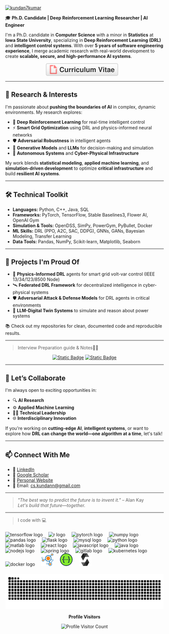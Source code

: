 [![kundan7kumar](https://readme-typing-svg.demolab.com?font=Fira+Code&weight=500&pause=1000&multiline=true&random=false&width=435&lines=Hi%2C+I'm+Kundan+Kumar+%F0%9F%91%8B;AI+Researcher)](https://github.com/kundan-kumarr)

🎓 **Ph.D. Candidate | Deep Reinforcement Learning Researcher | AI  Engineer**

I'm a Ph.D. candidate in **Computer Science** with a minor in **Statistics** at **Iowa State University**, specializing in **Deep Reinforcement Learning (DRL)** and **intelligent control systems**. With over **5 years of software engineering experience**, I merge academic research with real-world development to create **scalable, secure, and high-performance AI systems**.

<p align="center"><a href="https://kundan-kumarr.github.io/reports/"><img src="imgs/cv.svg" alt="Curriculum Vitae"></a>
<a href="https://scholar.google.com/citations?user=1zDpIJkAAAAJ"><img src="https://img.shields.io/badge/Google%20Scholar-%234285F4.svg?&style=plastic&logo=google-scholar&logoColor=white" alt="" /></a>
<a href="https://orcid.org/0000-0002-3229-6649"><img src="https://img.shields.io/badge/ORCID-0000--0002--7935--0569-green.svg?&style=plastic&logo=orcid&logoColor=white" alt="" /></a>
<a href="https://kundan-kumarr.github.io/"><img src="https://img.shields.io/badge/Website-red?style=plastic&logo=website&logoColor=red" alt="" /></a>
<a href="https://medium.com/@kkresearch"><img src="https://img.shields.io/badge/Medium-2CA5E0?style=plastic&logo=medium&color=black" alt="" /></a>
</p>

---

## 🔬 Research & Interests

I'm passionate about **pushing the boundaries of AI** in complex, dynamic environments. My research explores:

- 🧠 **Deep Reinforcement Learning** for real-time intelligent control  
- ⚡ **Smart Grid Optimization** using DRL and physics-informed neural networks  
- 🛡️ **Adversarial Robustness** in intelligent agents  
- 🧰 **Generative Models** and **LLMs** for decision-making and simulation  
- 🤖 **Autonomous Systems** and **Cyber-Physical Infrastructure**

My work blends **statistical modeling**, **applied machine learning**, and **simulation-driven development** to optimize **critical infrastructure** and build **resilient AI systems**.

---

## 🛠️ Technical Toolkit

- **Languages:** Python, C++, Java, SQL  
- **Frameworks:** PyTorch, TensorFlow, Stable Baselines3, Flower AI, OpenAI Gym  
- **Simulation & Tools:** OpenDSS, SimPy, PowerGym, PyBullet, Docker  
- **ML Skills:** DRL (PPO, A2C, SAC, DDPG), GNNs, GANs, Bayesian Modeling, Transfer Learning  
- **Data Tools:** Pandas, NumPy, Scikit-learn, Matplotlib, Seaborn  

---

## 🚀 Projects I'm Proud Of

- 🧠 **Physics-Informed DRL** agents for smart grid volt-var control (IEEE 13/34/123/8500 Node)
- 🛰️ **Federated DRL Framework** for decentralized intelligence in cyber-physical systems
- 🛡️ **Adversarial Attack & Defense Models** for DRL agents in critical environments
- 🧩 **LLM-Digital Twin Systems** to simulate and reason about power systems

📚 Check out my repositories for clean, documented code and reproducible results.

---
> Interview Preparation guide & Notes👨‍🔬 
<p align ="center"> 
<a href="https://github.com/kundan-kumarr/Research-Scientist_interview_Preparation"><img alt="Static Badge" src="https://img.shields.io/badge/Github-Research%2F_Data_Scientist_Interview_Preparation_Guide-orange?style=plastic&logo=Github"></a>
<a href="https://github.com/kundan-kumarr/DRL-Research/"><img alt="Static Badge" src="https://img.shields.io/badge/Github-Research_Notes-blue?style=plastic&logo=Github&logoSize=20"></a> 
</p>

---
## 👥 Let’s Collaborate

I'm always open to exciting opportunities in:
- 🔍 **AI Research**
- ⚙️ **Applied Machine Learning**
- 🧑‍💻 **Technical Leadership**
- 🌐 **Interdisciplinary Innovation**

If you're working on **cutting-edge AI**, **intelligent systems**, or want to explore how **DRL can change the world—one algorithm at a time**, let's talk!

---

## 📫 Connect With Me

- 💼 [LinkedIn](https://www.linkedin.com/in/kundan-kumarr)  
- 🧠 [Google Scholar](https://scholar.google.com/citations?user=1zDpIJkAAAAJ&hl)  
- 📝 [Personal Website](https://kundan-kumarr.github.io)  
- 📧 Email: cs.kundann@gmail.com

---

> *"The best way to predict the future is to invent it."* – Alan Kay  
> *Let's build that future—together.*

---------------------------------------------------------------------------------------------------

> I code with 💻 
###

<div align="left">
  <img src="https://cdn.jsdelivr.net/gh/devicons/devicon/icons/tensorflow/tensorflow-original.svg" height="30" alt="tensorflow logo"  />
  <img width="10" />
  <img src="https://cdn.jsdelivr.net/gh/devicons/devicon/icons/r/r-original.svg" height="40" alt="r logo"  />
  <img width="12" />
  <img src="https://cdn.jsdelivr.net/gh/devicons/devicon/icons/pytorch/pytorch-original.svg" height="40" alt="pytorch logo"  />
  <img width="12" />
  <img src="https://cdn.jsdelivr.net/gh/devicons/devicon/icons/numpy/numpy-original.svg" height="40" alt="numpy logo"  />
  <img width="12" />
  <img src="https://cdn.jsdelivr.net/gh/devicons/devicon/icons/pandas/pandas-original.svg" height="40" alt="pandas logo"  />
  <img width="12" />
  <img src="https://cdn.jsdelivr.net/gh/devicons/devicon/icons/flask/flask-original.svg" height="40" alt="flask logo"  />
  <img width="12" />
  <img src="https://cdn.jsdelivr.net/gh/devicons/devicon/icons/mysql/mysql-original.svg" height="40" alt="mysql logo"  />
  <img width="12" />
  <img src="https://cdn.jsdelivr.net/gh/devicons/devicon/icons/python/python-original.svg" height="40" alt="python logo"  />
  <img width="12" />
  <img src="https://cdn.jsdelivr.net/gh/devicons/devicon/icons/matlab/matlab-original.svg" height="40" alt="matlab logo"  />
  <img width="12" />
  <img src="https://cdn.jsdelivr.net/gh/devicons/devicon/icons/react/react-original.svg" height="40" alt="react logo"  />
  <img width="12" />
  <img src="https://cdn.jsdelivr.net/gh/devicons/devicon/icons/javascript/javascript-original.svg" height="40" alt="javascript logo"  />
  <img width="12" />
  <img src="https://cdn.jsdelivr.net/gh/devicons/devicon/icons/java/java-original.svg" height="40" alt="java logo"  />
  <img width="12" />
  <img src="https://cdn.jsdelivr.net/gh/devicons/devicon/icons/nodejs/nodejs-original.svg" height="40" alt="nodejs logo"  />
  <img width="12" />
  <img src="https://cdn.jsdelivr.net/gh/devicons/devicon/icons/spring/spring-original.svg" height="40" alt="spring logo"  />
  <img width="12" />
  <img src="https://cdn.jsdelivr.net/gh/devicons/devicon/icons/gitlab/gitlab-original.svg" height="40" alt="gitlab logo"  />
  <img width="12" />
  <img src="https://cdn.jsdelivr.net/gh/devicons/devicon/icons/kubernetes/kubernetes-plain.svg" height="40" alt="kubernetes logo"  />
  <img width="12" />
  <img src="https://cdn.jsdelivr.net/gh/devicons/devicon/icons/docker/docker-original.svg" height="40" alt="docker logo"  />
  <img width="12" />
  <img src="https://github.com/devicons/devicon/blob/v2.16.0/icons/networkx/networkx-original.svg" height="40" alt="networkx logo"  />
   <img width="12" />
  <img src="https://github.com/devicons/devicon/blob/v2.16.0/icons/swagger/swagger-original.svg" height="40" alt="swagger logo"  />
  <img width="12" />
  <img src="https://github.com/devicons/devicon/blob/v2.16.0/icons/solidity/solidity-original.svg" height="40" alt="solidity logo"  />
  
</div>

###
<div align="center">
<img src="https://raw.githubusercontent.com/kundan-kumarr/kundan-kumarr/output/snake.svg" alt="Snake animation" />
</div>

<div align="center">
  <p><strong>Profile Visitors</strong></p>
  <img src="https://profile-counter.glitch.me/kundan-kumarr/count.svg?" alt="Profile Visitor Count" />
</div>

